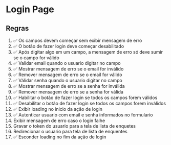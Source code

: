 # Login Page

## Regras
1.  ✅ Os campos devem começar sem exibir mensagem de erro
2.  ✅ O botão de fazer login deve começar desabilitado
3.  ✅ Após digitar algo em um campo, a mensagem de erro só deve sumir se o campo for válido
4.  ✅ Validar email quando o usuario digitar no campo
5.  ✅ Mostrar mensagem de erro se o email for inválido 
6.  ✅ Remover mensagem de erro se o email for válido 
7.  ✅ Válidar senha quando o usuario digitar no campo
8.  ✅ Mostrar mensagem de erro se a senha for inválida
9.  ✅ Remover mensagem de erro se a senha for válida
10. ✅ Habilitar o botão de fazer login se todos os campos forem válidos
11. ✅ Desabilitar o botão de fazer login se todos os campos forem inválidos
12. ✅ Exibir loading no inicio da ação de login
13. ✅ Autenticar usuario com email e senha informados no formulario
14. Exibir mensagem  de erro caso o login falhe
15. Gravar o token do usuario para a tela de lista de enquetes
16. Redirecionar o usuario para tela de lista de enquentes
17. ✅ Esconder loading no fim da ação de login 